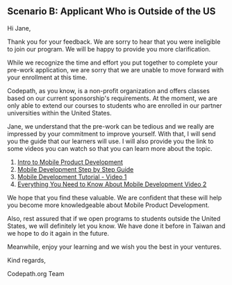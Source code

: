 ## Scenario B: Applicant Who is Outside of the US

Hi Jane,

Thank you for your feedback. We are sorry to hear that you were ineligible to join our program. We will be happy to provide you more clarification.

While we recognize the time and effort you put together to complete your pre-work application, we are sorry that we are unable to move forward with your enrollment at this time.

Codepath, as you know, is a non-profit organization and offers classes based on our current sponsorship's requirements. At the moment, we are only able to extend our courses to students who are enrolled in our partner universities within the United States.

Jane, we understand that the pre-work can be tedious and we really are impressed by your commitment to improve yourself. With that, I will send you the guide that our learners will use. I will also provide you the link to some videos you can watch so that you can learn more about the topic.

1. [Intro to Mobile Product Development](https://info.codepath.org/mobile-product-development)
2. [Mobile Development Step by Step Guide](https://blog.codepath.org/mobile-product-development/)
3. [Mobile Development Tutorial - Video 1](https://youtu.be/uQx6UJ881IY)
4. [Everything You Need to Know About Mobile Development Video 2](https://www.my-mooc.com/en/mooc/introduction-mobile-application-hkustx-comp107x-1/)

We hope that you find these valuable. We are confident that these will help you become more knowledgeable about Mobile Product Development.

Also, rest assured that if we open programs to students outside the United States, we will definitely let you know. We have done it before in Taiwan and we hope to do it again in the future.

Meanwhile, enjoy your learning and we wish you the best in your ventures.

Kind regards, 

Codepath.org Team
